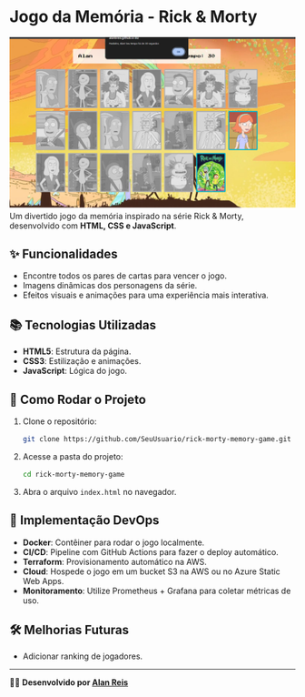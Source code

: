 # Jogo da Memória - Rick & Morty

![Rick & Morty Memory Game](images/readme.png)
Um divertido jogo da memória inspirado na série Rick & Morty, desenvolvido com **HTML, CSS e JavaScript**.

## ✨ Funcionalidades
- Encontre todos os pares de cartas para vencer o jogo.
- Imagens dinâmicas dos personagens da série.
- Efeitos visuais e animações para uma experiência mais interativa.

## 📚 Tecnologias Utilizadas
- **HTML5**: Estrutura da página.
- **CSS3**: Estilização e animações.
- **JavaScript**: Lógica do jogo.

## 🚀 Como Rodar o Projeto
1. Clone o repositório:
   ```bash
   git clone https://github.com/SeuUsuario/rick-morty-memory-game.git
   ```
2. Acesse a pasta do projeto:
   ```bash
   cd rick-morty-memory-game
   ```
3. Abra o arquivo `index.html` no navegador.

## 🚪 Implementação DevOps
- **Docker**: Contêiner para rodar o jogo localmente.
- **CI/CD**: Pipeline com GitHub Actions para fazer o deploy automático.
- **Terraform**: Provisionamento automático na AWS.
- **Cloud**: Hospede o jogo em um bucket S3 na AWS ou no Azure Static Web Apps.
- **Monitoramento**: Utilize Prometheus + Grafana para coletar métricas de uso.

## 🛠️ Melhorias Futuras
- Adicionar ranking de jogadores.

---
👨‍💻 **Desenvolvido por [Alan Reis](https://github.com/AlanBReis)** 

